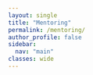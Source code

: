 ```yaml
---
layout: single
title: "Mentoring"
permalink: /mentoring/
author_profile: false
sidebar:
  nav: "main"
classes: wide
---
```

<style>
  p {text-align:justify;}
  <!-- b { color: #FF9900; } -->
  li { text-align:justify; }
</style>
